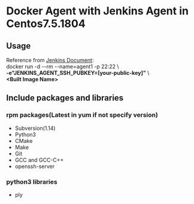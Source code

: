 # Docker Agent with Jenkins Agent in Centos7.5.1804
## Usage
Reference from [Jenkins Document](https://www.jenkins.io/doc/book/using/using-agents/#on-linux):   
docker run -d --rm --name=agent1 -p 22:22 \\   
**-e"JENKINS_AGENT_SSH_PUBKEY=[your-public-key]"** \\   
**\<Built Image Name\>**

## Include packages and libraries
### rpm packages(Latest in yum if not specify version)
 - Subversion(1.14)
 - Python3
 - CMake
 - Make
 - Git
 - GCC and GCC-C++
 - openssh-server

### python3 libraries
 - ply